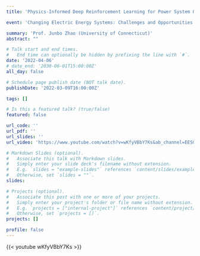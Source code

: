 ```yaml
---
title: 'Physics-Informed Deep Reinforcement Learning for Power System Optimization and Control'

event: 'Changing Electric Energy Systems: Challenges and Opportunities'

summary: 'Prof. Junbo Zhao (University of Connecticut)'
abstract: ""

# Talk start and end times.
#   End time can optionally be hidden by prefixing the line with `#`.
date: '2022-04-06'
# date_end: '2030-06-01T15:00:00Z'
all_day: false

# Schedule page publish date (NOT talk date).
publishDate: '2022-03-09T16:00:00Z'

tags: []

# Is this a featured talk? (true/false)
featured: false

url_code: ''
url_pdf: ''
url_slides: ''
url_video: 'https://www.youtube.com/watch?v=wKfyVBbY7Ks&ab_channel=EESGatMIT'

# Markdown Slides (optional).
#   Associate this talk with Markdown slides.
#   Simply enter your slide deck's filename without extension.
#   E.g. `slides = "example-slides"` references `content/slides/example-slides.md`.
#   Otherwise, set `slides = ""`.
slides:

# Projects (optional).
#   Associate this post with one or more of your projects.
#   Simply enter your project's folder or file name without extension.
#   E.g. `projects = ["internal-project"]` references `content/project/deep-learning/index.md`.
#   Otherwise, set `projects = []`.
projects: []

profile: false
---
```


{{< youtube wKfyVBbY7Ks >}}

<br>
